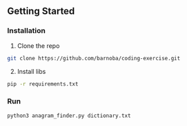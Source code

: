 ## Getting Started

### Installation

1. Clone the repo
```sh
git clone https://github.com/barnoba/coding-exercise.git
```
2. Install libs
```sh
pip -r requirements.txt
```
### Run
```sh
python3 anagram_finder.py dictionary.txt
```

